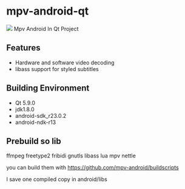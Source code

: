 # mpv-android-qt
![](https://raw.githubusercontent.com/harry159821/mpv-android-qt/master/icon.png)
Mpv Android In Qt Project

## Features
* Hardware and software video decoding
* libass support for styled subtitles


## Building Environment
* Qt 5.9.0
* jdk1.8.0
* android-sdk_r23.0.2
* android-ndk-r13

## Prebuild so lib
ffmpeg freetype2 fribidi gnutls libass lua mpv nettle

you can build them with https://github.com/mpv-android/buildscripts

I save one compiled copy in android/libs
